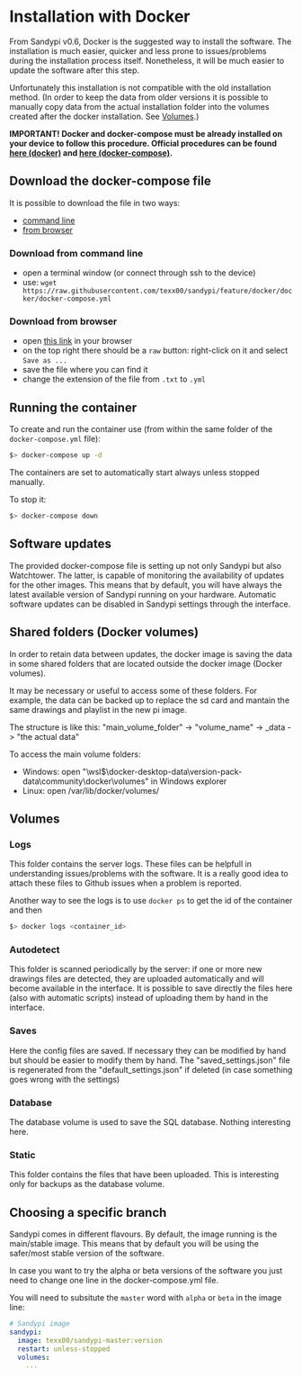 # Installation with Docker

From Sandypi v0.6, Docker is the suggested way to install the software.
The installation is much easier, quicker and less prone to issues/problems during the installation process itself.
Nonetheless, it will be much easier to update the software after this step.

Unfortunately this installation is not compatible with the old installation method. (In order to keep the data from older versions it is possible to manually copy data from the actual installation folder into the volumes created after the docker installation. See [Volumes](volumes).)

**IMPORTANT! Docker and docker-compose must be already installed on your device to follow this procedure. Official procedures can be found [here (docker)](https://docs.docker.com/get-docker/) and [here (docker-compose)](https://docs.docker.com/compose/install/).**

## Download the docker-compose file

It is possible to download the file in two ways:

- [command line](download-from-command-line)
- [from browser](download-from-browser)

### Download from command line

- open a terminal window (or connect through ssh to the device)
- use: `wget https://raw.githubusercontent.com/texx00/sandypi/feature/docker/docker/docker-compose.yml`

### Download from browser

- open [this link](https://github.com/texx00/sandypi/blob/feature/docker/readme.md) in your browser
- on the top right there should be a `raw` button: right-click on it and select `Save as ...`
- save the file where you can find it
- change the extension of the file from `.txt` to `.yml`

## Running the container

To create and run the container use (from within the same folder of the `docker-compose.yml` file):

```bash
$> docker-compose up -d
```

The containers are set to automatically start always unless stopped manually.

To stop it:

```bash
$> docker-compose down
```

## Software updates

The provided docker-compose file is setting up not only Sandypi but also Watchtower. The latter, is capable of monitoring the availability of updates for the other images. This means that by default, you will have always the latest available version of Sandypi running on your hardware. 
Automatic software updates can be disabled in Sandypi settings through the interface.

## Shared folders (Docker volumes)

In order to retain data between updates, the docker image is saving the data in some shared folders that are located outside the docker image (Docker volumes).

It may be necessary or useful to access some of these folders. For example, the data can be backed up to replace the sd card and mantain the same drawings and playlist in the new pi image.

The structure is like this: "main_volume_folder" -> "volume_name" -> _data -> "the actual data"

To access the main volume folders:

 * Windows: open "\\wsl$\docker-desktop-data\version-pack-data\community\docker\volumes" in Windows explorer
 * Linux: open /var/lib/docker/volumes/

## Volumes

### Logs

This folder contains the server logs. These files can be helpfull in understanding issues/problems with the software. It is a really good idea to attach these files to Github issues when a problem is reported.

Another way to see the logs is to use `docker ps` to get the id of the container and then 

```bash
$> docker logs <container_id>
```

### Autodetect

This folder is scanned periodically by the server: if one or more new drawings files are detected, they are uploaded automatically and will become available in the interface. It is possible to save directly the files here (also with automatic scripts) instead of uploading them by hand in the interface.

### Saves

Here the config files are saved. If necessary they can be modified by hand but should be easier to modify them by hand. The "saved_settings.json" file is regenerated from the "default_settings.json" if deleted (in case something goes wrong with the settings)

### Database

The database volume is used to save the SQL database. Nothing interesting here.

### Static

This folder contains the files that have been uploaded. This is interesting only for backups as the database volume.

## Choosing a specific branch

Sandypi comes in different flavours. By default, the image running is the main/stable image. This means that by default you will be using the safer/most stable version of the software.

In case you want to try the alpha or beta versions of the software you just need to change one line in the docker-compose.yml file.

You will need to subsitute the `master` word with `alpha` or `beta` in the image line:

```yml
# Sandypi image
sandypi:
  image: texx00/sandypi-master:version
  restart: unless-stopped
  volumes:
    ...
```
